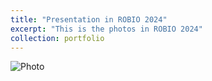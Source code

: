 ```yaml
---
title: "Presentation in ROBIO 2024"
excerpt: "This is the photos in ROBIO 2024"
collection: portfolio
---
```


![Photo](https://zhangtttttt.github.io/Tao_Zhang.github.io/images/2024-ROBIO-pre-photo "Photo")
